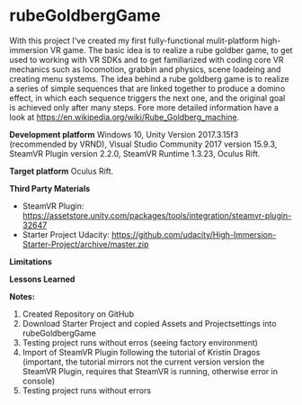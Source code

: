# rubeGoldbergGame

With this project I've created my first fully-functional mulit-platform high-immersion VR game. 
The basic idea is to realize a rube goldber game, to get used to working with VR SDKs and to get familiarized with coding
core VR mechanics such as locomotion, grabbin and physics, scene loadeing and creating menu systems.
The idea behind a rube goldberg game is to realize a series of simple sequences that are linked together to produce a domino effect, in which each sequence triggers the next one, 
and the original goal is achieved only after many steps.
Fore more detailed information have a look at https://en.wikipedia.org/wiki/Rube_Goldberg_machine.


**Development platform** Windows 10, Unity Version 2017.3.15f3 (recommended by VRND), 
Visual Studio Community 2017 version 15.9.3, SteamVR Plugin version 2.2.0, SteamVR Runtime 1.3.23, Oculus Rift.

**Target platform** Oculus Rift. 

**Third Party Materials**
- SteamVR Plugin: https://assetstore.unity.com/packages/tools/integration/steamvr-plugin-32647
- Starter Project Udacity: https://github.com/udacity/High-Immersion-Starter-Project/archive/master.zip

**Limitations**

**Lessons Learned**

**Notes:** 

1) Created Repository on GitHub
2) Download Starter Project and copied Assets and Projectsettings into rubeGoldbergGame
3) Testing project runs without erros (seeing factory environment)
4) Import of SteamVR Plugin following the tutorial of Kristin Dragos (important, the tutorial mirrors not the current version version the SteamVR Plugin, requires that SteamVR is running, otherwise error in console)
5) Testing project runs without errors
